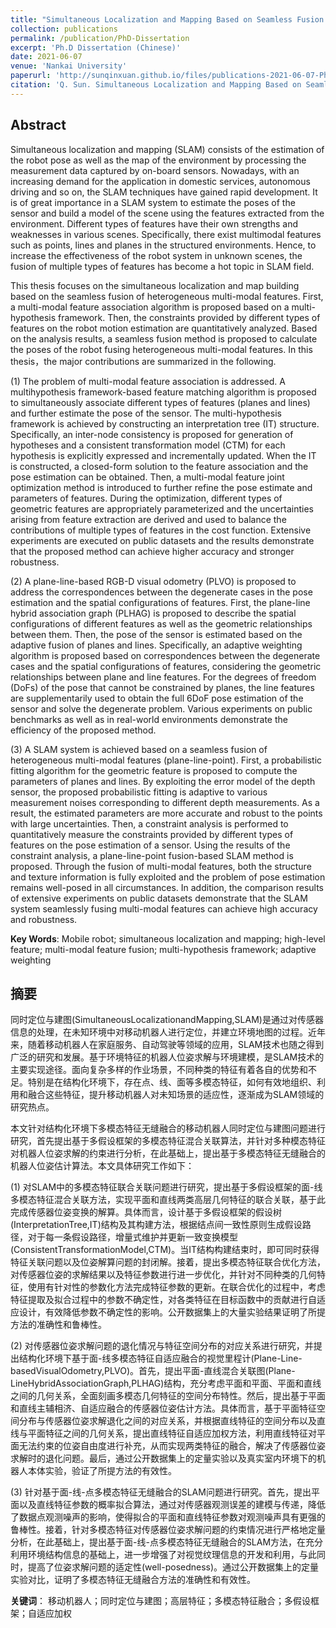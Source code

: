 ```yaml
---
title: "Simultaneous Localization and Mapping Based on Seamless Fusion of Heterogeneous Multi-Modal Features"
collection: publications
permalink: /publication/PhD-Dissertation
excerpt: 'Ph.D Dissertation (Chinese)'
date: 2021-06-07
venue: 'Nankai University'
paperurl: 'http://sunqinxuan.github.io/files/publications-2021-06-07-PhD.Dissertation.pdf'
citation: 'Q. Sun. Simultaneous Localization and Mapping Based on Seamless Fusion of Heterogeneous Multi-Modal Features. Ph.D. dissertation, Nankai University, Tianjin, China, 2021.'
---
```


## Abstract 

Simultaneous localization and mapping (SLAM) consists of the estimation of the robot pose as well as the map of the environment by processing the measurement data captured by on-board sensors. Nowadays, with an increasing demand for the application in domestic services, autonomous driving and so on, the SLAM techniques have gained rapid development. It is of great importance in a SLAM system to estimate the poses of the sensor and build a model of the scene using the features extracted from the environment. Different types of features have their own strengths and weaknesses in various scenes. Specifically, there exist multimodal features such as points, lines and planes in the structured environments. Hence, to increase the effectiveness of the robot system in unknown scenes, the fusion of multiple types of features has become a hot topic in SLAM field. 

This thesis focuses on the simultaneous localization and map building based on the seamless fusion of heterogeneous multi-modal features. First, a multi-modal feature association algorithm is proposed based on a multi-hypothesis framework. Then, the constraints provided by different types of features on the robot motion estimation are quantitatively analyzed. Based on the analysis results, a seamless fusion method is proposed to calculate the poses of the robot fusing heterogeneous multi-modal features. In this thesis，the major contributions are summarized in the following. 

(1) The problem of multi-modal feature association is addressed. A multihypothesis framework-based feature matching algorithm is proposed to simultaneously associate different types of features (planes and lines) and further estimate the pose of the sensor. The multi-hypothesis framework is achieved by constructing an interpretation tree (IT) structure. Specifically, an inter-node consistency is proposed for generation of hypotheses and a consistent transformation model (CTM) for each hypothesis is explicitly expressed and incrementally updated. When the IT is constructed, a closed-form solution to the feature association and the pose estimation can be obtained. Then, a multi-modal feature joint optimization method is introduced to further refine the pose estimate and parameters of features. During the optimization, different types of geometric features are appropriately parameterized and the uncertainties arising from feature extraction are derived and used to balance the contributions of multiple types of features in the cost function. Extensive experiments are executed on public datasets and the results demonstrate that the proposed method can achieve higher accuracy and stronger robustness. 

(2) A plane-line-based RGB-D visual odometry (PLVO) is proposed to address the correspondences between the degenerate cases in the pose estimation and the spatial configurations of features. First, the plane-line hybrid association graph (PLHAG) is proposed to describe the spatial configurations of different features as well as the geometric relationships between them. Then, the pose of the sensor is estimated based on the adaptive fusion of planes and lines. Specifically, an adaptive weighting algorithm is proposed based on correspondences between the degenerate cases and the spatial configurations of features, considering the geometric relationships between plane and line features. For the degrees of freedom (DoFs) of the pose that cannot be constrained by planes, the line features are supplementarily used to obtain the full 6DoF pose estimation of the sensor and solve the degenerate problem. Various experiments on public benchmarks as well as in real-world environments demonstrate the efficiency of the proposed method. 

(3) A SLAM system is achieved based on a seamless fusion of heterogeneous multi-modal features (plane-line-point). First, a probabilistic fitting algorithm for the geometric feature is proposed to compute the parameters of planes and lines. By exploiting the error model of the depth sensor, the proposed probabilistic fitting is adaptive to various measurement noises corresponding to different depth measurements. As a result, the estimated parameters are more accurate and robust to the points with large uncertainties. Then, a constraint analysis is performed to quantitatively measure the constraints provided by different types of features on the pose estimation of a sensor. Using the results of the constraint analysis, a plane-line-point fusion-based SLAM method is proposed. Through the fusion of multi-modal features, both the structure and texture information is fully exploited and the problem of pose estimation remains well-posed in all circumstances. In addition, the comparison results of extensive experiments on public datasets demonstrate that the SLAM system seamlessly fusing multi-modal features can achieve high accuracy and robustness. 

**Key Words**: Mobile robot; simultaneous localization and mapping; high-level feature; multi-modal feature fusion; multi-hypothesis framework; adaptive weighting  

## 摘要

同时定位与建图(SimultaneousLocalizationandMapping,SLAM)是通过对传感器信息的处理，在未知环境中对移动机器人进行定位，并建立环境地图的过程。近年来，随着移动机器人在家庭服务、自动驾驶等领域的应用，SLAM技术也随之得到广泛的研究和发展。基于环境特征的机器人位姿求解与环境建模，是SLAM技术的主要实现途径。面向复杂多样的作业场景，不同种类的特征有着各自的优势和不足。特别是在结构化环境下，存在点、线、面等多模态特征，如何有效地组织、利用和融合这些特征，提升移动机器人对未知场景的适应性，逐渐成为SLAM领域的研究热点。

本文针对结构化环境下多模态特征无缝融合的移动机器人同时定位与建图问题进行研究，首先提出基于多假设框架的多模态特征混合关联算法，并针对多种模态特征对机器人位姿求解的约束进行分析，在此基础上，提出基于多模态特征无缝融合的机器人位姿估计算法。本文具体研究工作如下：

(1) 对SLAM中的多模态特征联合关联问题进行研究，提出基于多假设框架的面-线多模态特征混合关联方法，实现平面和直线两类高层几何特征的联合关联，基于此完成传感器位姿变换的解算。具体而言，设计基于多假设框架的假设树(InterpretationTree,IT)结构及其构建方法，根据结点间一致性原则生成假设路径，对于每一条假设路径，增量式维护并更新一致变换模型(ConsistentTransformationModel,CTM)。当IT结构构建结束时，即可同时获得特征关联问题以及位姿解算问题的封闭解。接着，提出多模态特征联合优化方法，对传感器位姿的求解结果以及特征参数进行进一步优化，并针对不同种类的几何特征，使用有针对性的参数化方法完成特征参数的更新。在联合优化的过程中，考虑特征提取及拟合过程中的参数不确定性，对各类特征在目标函数中的贡献进行自适应设计，有效降低参数不确定性的影响。公开数据集上的大量实验结果证明了所提方法的准确性和鲁棒性。

(2) 对传感器位姿求解问题的退化情况与特征空间分布的对应关系进行研究，并提出结构化环境下基于面-线多模态特征自适应融合的视觉里程计(Plane-Line-basedVisualOdometry,PLVO)。首先，提出平面-直线混合关联图(Plane-LineHybridAssociationGraph,PLHAG)结构，充分考虑平面和平面、平面和直线之间的几何关系，全面刻画多模态几何特征的空间分布特性。然后，提出基于平面和直线主辅相济、自适应融合的传感器位姿估计方法。具体而言，基于平面特征空间分布与传感器位姿求解退化之间的对应关系，并根据直线特征的空间分布以及直线与平面特征之间的几何关系，提出直线特征自适应加权方法，利用直线特征对平面无法约束的位姿自由度进行补充，从而实现两类特征的融合，解决了传感器位姿求解时的退化问题。最后，通过公开数据集上的定量实验以及真实室内环境下的机器人本体实验，验证了所提方法的有效性。

(3) 针对基于面-线-点多模态特征无缝融合的SLAM问题进行研究。首先，提出平面以及直线特征参数的概率拟合算法，通过对传感器观测误差的建模与传递，降低了数据点观测噪声的影响，使得拟合的平面和直线特征参数对观测噪声具有更强的鲁棒性。接着，针对多模态特征对传感器位姿求解问题的约束情况进行严格地定量分析，在此基础上，提出基于面-线-点多模态特征无缝融合的SLAM方法，在充分利用环境结构信息的基础上，进一步增强了对视觉纹理信息的开发和利用，与此同时，提高了位姿求解问题的适定性(well-posedness)。通过公开数据集上的定量实验对比，证明了多模态特征无缝融合方法的准确性和有效性。

**关键词**： 移动机器人；同时定位与建图；高层特征；多模态特征融合；多假设框架；自适应加权






